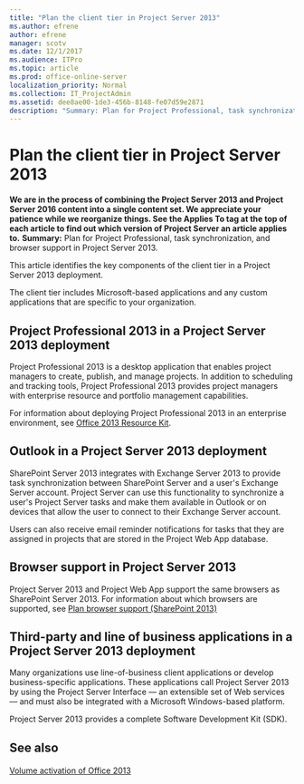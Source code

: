 ```yaml
---
title: "Plan the client tier in Project Server 2013"
ms.author: efrene
author: efrene
manager: scotv
ms.date: 12/1/2017
ms.audience: ITPro
ms.topic: article
ms.prod: office-online-server
localization_priority: Normal
ms.collection: IT_ProjectAdmin
ms.assetid: dee8ae00-1de3-456b-8148-fe07d59e2871
description: "Summary: Plan for Project Professional, task synchronization, and browser support in Project Server 2013."
---
```


# Plan the client tier in Project Server 2013
 **We are in the process of combining the Project Server 2013 and Project Server 2016 content into a single content set. We appreciate your patience while we reorganize things. See the Applies To tag at the top of each article to find out which version of Project Server an article applies to.**
 **Summary:** Plan for Project Professional, task synchronization, and browser support in Project Server 2013.
  
This article identifies the key components of the client tier in a Project Server 2013 deployment.
  
The client tier includes Microsoft-based applications and any custom applications that are specific to your organization.
  
## Project Professional 2013 in a Project Server 2013 deployment

Project Professional 2013 is a desktop application that enables project managers to create, publish, and manage projects. In addition to scheduling and tracking tools, Project Professional 2013 provides project managers with enterprise resource and portfolio management capabilities.
  
For information about deploying Project Professional 2013 in an enterprise environment, see [Office 2013 Resource Kit](http://technet.microsoft.com/library/9df1c7d2-30a9-47bb-a3b2-5166b394fbf5.aspx).
  
## Outlook in a Project Server 2013 deployment

SharePoint Server 2013 integrates with Exchange Server 2013 to provide task synchronization between SharePoint Server and a user's Exchange Server account. Project Server can use this functionality to synchronize a user's Project Server tasks and make them available in Outlook or on devices that allow the user to connect to their Exchange Server account.
  
Users can also receive email reminder notifications for tasks that they are assigned in projects that are stored in the Project Web App database.
  
## Browser support in Project Server 2013

Project Server 2013 and Project Web App support the same browsers as SharePoint Server 2013. For information about which browsers are supported, see [Plan browser support (SharePoint 2013)](http://technet.microsoft.com/library/ff6c5b8c-59bd-4079-8f0b-de4f8b4e0a86.aspx)
  
## Third-party and line of business applications in a Project Server 2013 deployment

Many organizations use line-of-business client applications or develop business-specific applications. These applications call Project Server 2013 by using the Project Server Interface — an extensible set of Web services — and must also be integrated with a Microsoft Windows-based platform.
  
Project Server 2013 provides a complete Software Development Kit (SDK). 
  
## See also

#### 

[Volume activation of Office 2013](http://technet.microsoft.com/library/b41f7bc2-b7fa-43a3-963a-cf1c1ef8f331.aspx)


